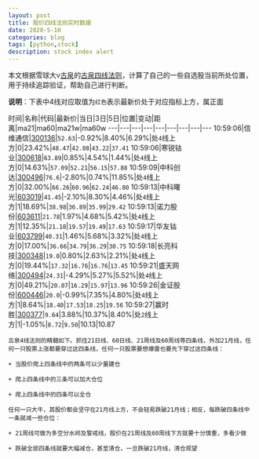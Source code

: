 ```yaml
---
layout: post
title: 股价四线法则实时数据
date: 2020-5-10
categories: blog
tags: [python,stock]
description: stock index alert
---
```



本文根据雪球大v[古泉](https://xueqiu.com/u/7148646888)的[古泉四线法则](https://xueqiu.com/7148646888/130498192)，计算了自己的一些自选股当前所处位置，用于持续追踪验证，帮助自己进行判断。

**说明**：下表中4线对应取值为`红色`表示最新价处于对应指标上方，属正面

时间|名称|代码|最新价|当日|3日|5日|位置|变动|距离|ma21|ma60|ma21w|ma60w
---|---|---|---|---|---|---|---|---
10:59:06|信维通信|[300136](https://xueqiu.com/S/SZ300136)|`52.63`|-0.92%|8.40%|6.29%|处`4`线上方|0|23.42%|`48.47`|`42.88`|`43.22`|`37.41`
10:59:06|寒锐钴业|[300618](https://xueqiu.com/S/SZ300618)|`63.89`|0.85%|4.54%|1.44%|处`4`线上方|0|14.63%|`57.09`|`52.21`|`56.15`|`57.88`
10:59:09|中科创达|[300496](https://xueqiu.com/S/SZ300496)|`76.6`|-2.80%|0.74%|11.85%|处`4`线上方|0|32.00%|`66.26`|`60.96`|`62.24`|`46.80`
10:59:13|中科曙光|[603019](https://xueqiu.com/S/SH603019)|`41.45`|-2.10%|8.30%|4.46%|处`4`线上方|1|18.69%|`38.98`|`36.89`|`35.99`|`29.42`
10:59:13|诺力股份|[603611](https://xueqiu.com/S/SH603611)|`21.78`|1.97%|4.68%|5.42%|处`4`线上方|1|12.35%|`21.18`|`19.57`|`19.49`|`17.63`
10:59:17|华友钴业|[603799](https://xueqiu.com/S/SH603799)|`40.31`|1.46%|5.68%|3.32%|处`4`线上方|0|17.00%|`36.66`|`34.79`|`36.29`|`30.75`
10:59:18|长亮科技|[300348](https://xueqiu.com/S/SZ300348)|`19.0`|0.80%|2.63%|2.21%|处`4`线上方|0|19.44%|`17.32`|`16.76`|`16.76`|`13.45`
10:59:21|盛天网络|[300494](https://xueqiu.com/S/SZ300494)|`24.31`|-4.29%|5.27%|5.52%|处`4`线上方|0|49.21%|`20.07`|`16.29`|`15.97`|`13.96`
10:59:26|金证股份|[600446](https://xueqiu.com/S/SH600446)|`20.0`|-0.99%|7.35%|4.80%|处`4`线上方|1|8.64%|`18.40`|`17.53`|`18.25`|`19.56`
10:59:27|赢时胜|[300377](https://xueqiu.com/S/SZ300377)|`9.64`|3.88%|10.37%|8.40%|处`2`线上方|1|-1.05%|`8.72`|`9.50`|10.13|10.87

```
古泉4线法则的精髓如下。抓住21日线、60日线、21周线及60周线等四条线，外加21月线，任何一只股票上涨都要穿过这四条线，任何一只股票要想爆雷也要先下穿过这四条线：

+ 当股价爬上四条线中的两条可以少量建仓

+ 爬上四条线中的三条可以加大仓位

+ 爬上四条线中的四条可以全仓

任何一只大牛，其股价都会坚守在21月线上方，不会轻易跌破21月线；相反，每跌破四条线中一条就减一些仓位：

+ 21周线可做为多空分水岭及警戒线，股价在21周线及60周线下方就要十分慎重，多看少做

+ 跌破全部四条线就要大幅减仓，甚至清仓，一旦跌破21月线，清仓观望
```